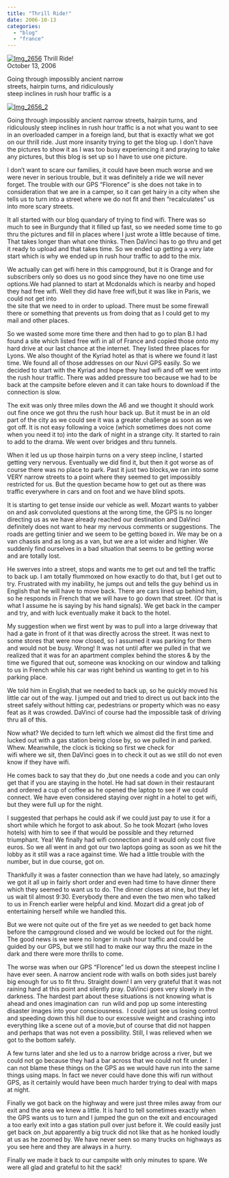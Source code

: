 ```yaml
---
title: "Thrill Ride!"
date: 2006-10-13
categories: 
  - "blog"
  - "france"
---
```


 [![Img_2656](https://pub-ac94b3f306b24c0dba4238943c97f2e1.r2.dev/2008/04/26/img_2656.png "Img_2656")](https://pub-ac94b3f306b24c0dba4238943c97f2e1.r2.dev/photos/uncategorized/2008/04/26/img_2656.png) Thrill Ride!  
October 13, 2006

Going through impossibly ancient narrow  
streets, hairpin turns, and ridiculously  
steep inclines in rush hour traffic is a

<!--more-->

[![Img_2656_2](https://pub-ac94b3f306b24c0dba4238943c97f2e1.r2.dev/2008/04/26/img_2656_2.png "Img_2656_2")](https://pub-ac94b3f306b24c0dba4238943c97f2e1.r2.dev/photos/uncategorized/2008/04/26/img_2656_2.png)

Going through impossibly ancient narrow streets, hairpin turns, and ridiculously steep inclines in rush hour traffic is a not what you want to see in an overloaded camper in a foreign land, but that is exactly what we got on our thrill ride. Just more insanity trying to get the blog up. I don’t have the pictures to show it as I was too busy experiencing it and praying to take any pictures, but this blog is set up so I have to use one picture.

I don’t want to scare our families, it could have been much worse and we were never in serious trouble, but it was definitely a ride we will never forget. The trouble with our GPS “Florence” is she does not take in to consideration that we are in a camper, so it can get hairy in a city when she tells us to turn into a street where we do not fit and then “recalculates” us into more scary streets.

It all started with our blog quandary of trying to find wifi. There was so much to see in Burgundy that it filled up fast, so we needed some time to go thru the pictures and fill in places where I just wrote a little because of time. That takes longer than what one thinks. Then DaVinci has to go thru and get it ready to upload and that takes time. So we ended up getting a very late start which is why we ended up in rush hour traffic to add to the mix.

We actually can get wifi here in this campground, but it is Orange and for subscribers only so does us no good since they have no one time use options.We had planned to start at Mcdonalds which is nearby and hoped they had free wifi. Well they did have free wifi,but it was like in Paris, we could not get into  
the site that we need to in order to upload. There must be some firewall there or something that prevents us from doing that as I could get to my mail and other places.

So we wasted some more time there and then had to go to plan B.I had found a site which listed free wifi in all of France and copied those onto my hard drive at our last chance at the internet. They listed three places for Lyons. We also thought of the Kyriad hotel as that is where we found it last time. We found all of those addresses on our Nuvi GPS easily. So we decided to start with the Kyriad and hope they had wifi and off we went into the rush hour traffic. There was added pressure too because we had to be back at the campsite before eleven and it can take hours to download if the connection is slow.

The exit was only three miles down the A6 and we thought it should work out fine once we got thru the rush hour back up. But it must be in an old part of the city as we could see it was a greater challenge as soon as we got off. It is not easy following a voice (which sometimes does not come when you need it to) into the dark of night in a strange city. It started to rain to add to the drama. We went over bridges and thru tunnels.

When it led us up those hairpin turns on a very steep incline, I started getting very nervous. Eventually we did find it, but then it got worse as of course there was no place to park. Past it just two blocks,we ran into some VERY narrow streets to a point where they seemed to get impossibly restricted for us. But the question became how to get out as there was traffic everywhere in cars and on foot and we have blind spots.

It is starting to get tense inside our vehicle as well. Mozart wants to yabber on and ask convoluted questions at the wrong time, the GPS is no longer directing us as we have already reached our destination and DaVinci definitely does not want to hear my nervous comments or suggestions. The roads are getting tinier and we seem to be getting boxed in. We may be on a van chassis and as long as a van, but we are a lot wider and higher. We suddenly find ourselves in a bad situation that seems to be getting worse and are totally lost.

He swerves into a street, stops and wants me to get out and tell the traffic to back up. I am totally flummoxed on how exactly to do that, but I get out to try. Frustrated with my inability, he jumps out and tells the guy behind us in English that he will have to move back. There are cars lined up behind him, so he responds in French that we will have to go down that street. (Or that is what I assume he is saying by his hand signals). We get back in the camper and try, and with luck eventually make it back to the hotel.

My suggestion when we first went by was to pull into a large driveway that had a gate in front of it that was directly across the street. It was next to some stores that were now closed, so I assumed it was parking for them and would not be busy. Wrong! It was not until after we pulled in that we realized that it was for an apartment complex behind the stores & by the time we figured that out, someone was knocking on our window and talking to us in French while his car was right behind us wanting to get in to his parking place.

We told him in English,that we needed to back up, so he quickly moved his little car out of the way. I jumped out and tried to direct us out back into the street safely without hitting car, pedestrians or property which was no easy feat as it was crowded. DaVinci of course had the impossible task of driving thru all of this.

Now what? We decided to turn left which we almost did the first time and lucked out with a gas station being close by, so we pulled in and parked. Whew. Meanwhile, the clock is ticking so first we check for  
wifi where we sit, then DaVinci goes in to check it out as we still do not even know if they have wifi.

He comes back to say that they do ,but one needs a code and you can only get that if you are staying in the hotel. He had sat down in their restaurant and ordered a cup of coffee as he opened the laptop to see if we could connect. We have even considered staying over night in a hotel to get wifi, but they were full up for the night.

I suggested that perhaps he could ask if we could just pay to use it for a short while which he forgot to ask about. So he took Mozart (who loves hotels) with him to see if that would be possible and they returned triumphant. Yea! We finally had wifi connection and it would only cost five euros. So we all went in and got our two laptops going as soon as we hit the lobby as it still was a race against time. We had a little trouble with the number, but in due course, got on.

Thankfully it was a faster connection than we have had lately, so amazingly we got it all up in fairly short order and even had time to have dinner there which they seemed to want us to do. The dinner closes at nine, but they let us wait til almost 9:30. Everybody there and even the two men who talked to us in French earlier were helpful and kind. Mozart did a great job of entertaining herself while we handled this.

But we were not quite out of the fire yet as we needed to get back home before the campground closed and we would be locked out for the night. The good news is we were no longer in rush hour traffic and could be guided by our GPS, but we still had to make our way thru the maze in the dark and there were more thrills to come.

The worse was when our GPS “Florence” led us down the steepest incline I have ever seen. A narrow ancient rode with walls on both sides just barely big enough for us to fit thru. Straight down! I am very grateful that it was not raining hard at this point and silently pray. DaVinci goes very slowly in the darkness. The hardest part about these situations is not knowing what is ahead and ones imagination can  run wild and pop up some interesting disaster images into your consciousness.  I could just see us losing control and speeding down this hill due to our excessive weight and crashing into everything like a scene out of a movie,but of course that did not happen and perhaps that was not even a possibility. Still, I was relieved when we got to the bottom safely.

A few turns later and she led us to a narrow bridge across a river, but we could not go because they had a bar across that we could not fit under. I can not blame these things on the GPS as we would have run into the same things using maps. In fact we never could have done this wifi run without GPS, as it certainly would have been much harder trying to deal with maps at night.

Finally we got back on the highway and were just three miles away from our exit and the area we knew a little. It is hard to tell sometimes exactly when the GPS wants us to turn and I jumped the gun on the exit and encouraged a too early exit into a gas station pull over just before it. We could easily just get back on ,but apparently a big truck did not like that as he honked loudly at us as he zoomed by. We have never seen so many trucks on highways as you see here and they are always in a hurry.

Finally we made it back to our campsite with only minutes to spare. We were all glad and grateful to hit the sack!
